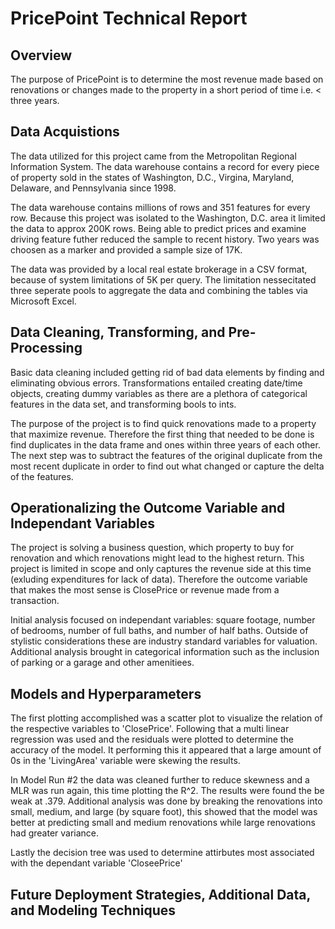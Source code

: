 # PricePoint Technical Report

## Overview

The purpose of PricePoint is to determine the most revenue made based on renovations or changes made to the property in a short period of time i.e. < three years.  

## Data Acquistions

The data utilized for this project came from the Metropolitan Regional Information System. The data warehouse contains a record for every piece of property sold in the states of Washington, D.C., Virgina, Maryland, Delaware, and Pennsylvania since 1998. 

The data warehouse contains millions of rows and 351 features for every row. Because this project was isolated to the Washington, D.C. area it limited the data to approx 200K rows. Being able to predict prices and examine driving feature futher reduced the sample to recent history. Two years was choosen as a marker and provided a sample size of 17K.

The data was provided by a local real estate brokerage in a CSV format, because of system limitations of 5K per query. The limitation nessecitated three seperate pools to aggregate the data and combining the tables via Microsoft Excel.

## Data Cleaning, Transforming, and Pre-Processing

Basic data cleaning included getting rid of bad data elements by finding and eliminating obvious errors. Transformations entailed creating date/time objects, creating dummy variables as there are a plethora of categorical features in the data set, and transforming bools to ints. 

The purpose of the project is to find quick renovations made to a property that maximize revenue. Therefore the first thing that needed to be done is find duplicates in the data frame and ones within three years of each other. The next step was to subtract the features of the original duplicate from the most recent duplicate in order to find out what changed or capture the delta of the features.

## Operationalizing the Outcome Variable and Independant Variables

The project is solving a business question, which property to buy for renovation and which renovations might lead to the highest return. This project is limited in scope and only captures the revenue side at this time (exluding expenditures for lack of data). Therefore the outcome variable that makes the most sense is ClosePrice or revenue made from a transaction. 

Initial analysis focused on independant variables: square footage, number of bedrooms, number of full baths, and number of half baths. Outside of stylistic considerations these are industry standard variables for valuation. Additional analysis brought in categorical information such as the inclusion of parking or a garage and other amenitiees.

## Models and Hyperparameters

The first plotting accomplished was a scatter plot to visualize the relation of the respective variables to 'ClosePrice'. Following that a multi linear regression was used and the residuals were plotted to determine the accuracy of the model. It performing this it appeared that a large amount of 0s in the 'LivingArea' variable were skewing the results.

In Model Run #2 the data was cleaned further to reduce skewness and a MLR was run again, this time plotting the R^2. The results were found the be weak at .379. Additional analysis was done by breaking the renovations into small, medium, and large (by square foot), this showed that the model was better at predicting small and medium renovations while large renovations had greater variance. 

Lastly the decision tree was used to determine attirbutes most associated with the dependant variable 'CloseePrice'

## Future Deployment Strategies, Additional Data, and Modeling Techniques





